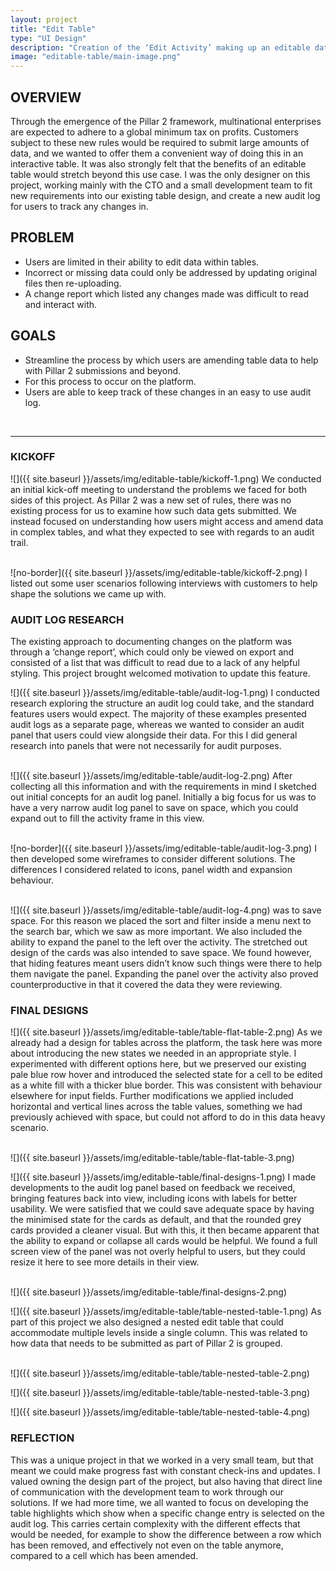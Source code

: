 ```yaml
---
layout: project
title: "Edit Table"
type: "UI Design"
description: "Creation of the ‘Edit Activity’ making up an editable data table, for ARKK Solutions financial automation platform."
image: "editable-table/main-image.png"
---
```


## OVERVIEW
Through the emergence of the Pillar 2 framework, multinational enterprises are expected to adhere to a global minimum tax on profits. Customers subject to these new rules would be required to submit large amounts of data, and we wanted to offer them a convenient way of doing this in an interactive table. It was also strongly felt that the benefits of an editable table would stretch beyond this use case. I was the only designer on this project, working mainly with the CTO and a small development team to fit new requirements into our existing table design, and create a new audit log for users to track any changes in.

## PROBLEM
- Users are limited in their ability to edit data within tables.
- Incorrect or missing data could only be addressed by updating original files then re-uploading.
- A change report which listed any changes made was difficult to read and interact with.

## GOALS
- Streamline the process by which users are amending table data to help with Pillar 2 submissions and beyond.
- For this process to occur on the platform.
- Users are able to keep track of these changes in an easy to use audit log.

<br>

---

### KICKOFF
![]({{ site.baseurl }}/assets/img/editable-table/kickoff-1.png)
We conducted an initial kick-off meeting to understand the problems we faced for both sides of this project. As Pillar 2 was a new set of rules, there was no existing process for us to examine how such data gets submitted. We instead focused on understanding how users might access and amend data in complex tables, and what they expected to see with regards to an audit trail.
<br>
<br>

![no-border]({{ site.baseurl }}/assets/img/editable-table/kickoff-2.png)
I listed out some user scenarios following interviews with customers to help shape the solutions we came up with.

### AUDIT LOG RESEARCH
The existing approach to documenting changes on the platform was through a ‘change report’, which could only be viewed on export and consisted of a list that was difficult to read due to a lack of any helpful styling. This project brought welcomed motivation to update this feature.

![]({{ site.baseurl }}/assets/img/editable-table/audit-log-1.png)
I conducted research exploring the structure an audit log could take, and the standard features users would expect. The majority of these examples presented audit logs as a separate page, whereas we wanted to consider an audit panel that users could view alongside their data. For this I did general research into panels that were not necessarily for audit purposes.
<br>
<br>

![]({{ site.baseurl }}/assets/img/editable-table/audit-log-2.png)
After collecting all this information and with the requirements in mind I sketched out initial concepts for an audit log panel. Initially a big focus for us was to have a very narrow audit log panel to save on space, which you could expand out to fill the activity frame in this view.
<br>
<br>

![no-border]({{ site.baseurl }}/assets/img/editable-table/audit-log-3.png)
I then developed some wireframes to consider different solutions. The differences I considered related to icons, panel width and expansion behaviour.
<br>
<br>

![]({{ site.baseurl }}/assets/img/editable-table/audit-log-4.png)
was to save space. For this reason we placed the sort and filter inside a menu next to the search bar, which we saw as more important. We also included the ability to expand the panel to the left over the activity. The stretched out design of the cards was also intended to save space. We found however, that hiding features meant users didn’t know such things were there to help them navigate the panel. Expanding the panel over the activity also proved counterproductive in that it covered the data they were reviewing.

### FINAL DESIGNS
![]({{ site.baseurl }}/assets/img/editable-table/table-flat-table-2.png)
As we already had a design for tables across the platform, the task here was more about introducing the new states we needed in an appropriate style. I experimented with different options here, but we preserved our existing pale blue row hover and introduced the selected state for a cell to be edited as a white fill with a thicker blue border. This was consistent with behaviour elsewhere for input fields. Further modifications we applied included horizontal and vertical lines across the table values, something we had previously achieved with space, but could not afford to do in this data heavy scenario.
<br>
<br>

![]({{ site.baseurl }}/assets/img/editable-table/table-flat-table-3.png)

![]({{ site.baseurl }}/assets/img/editable-table/final-designs-1.png)
I made developments to the audit log panel based on feedback we received, bringing features back into view, including icons with labels for better usability. We were satisfied that we could save adequate space by having the minimised state for the cards as default, and that the rounded grey cards provided a cleaner visual. But with this, it then became apparent that the ability to expand or collapse all cards would be helpful. We found a full screen view of the panel was not overly helpful to users, but they could resize it here to see more details in their view.
<br>
<br>

![]({{ site.baseurl }}/assets/img/editable-table/final-designs-2.png)

![]({{ site.baseurl }}/assets/img/editable-table/table-nested-table-1.png)
As part of this project we also designed a nested edit table that could accommodate multiple levels inside a single column. This was related to how data that needs to be submitted as part of Pillar 2 is grouped.
<br>
<br>

![]({{ site.baseurl }}/assets/img/editable-table/table-nested-table-2.png)

![]({{ site.baseurl }}/assets/img/editable-table/table-nested-table-3.png)

![]({{ site.baseurl }}/assets/img/editable-table/table-nested-table-4.png)


### REFLECTION
This was a unique project in that we worked in a very small team, but that meant we could make progress fast with constant check-ins and updates. I valued owning the design part of the project, but also having that direct line of communication with the development team to work through our solutions. If we had more time, we all wanted to focus on developing the table highlights which show when a specific change entry is selected on the audit log. This carries certain complexity with the different effects that would be needed, for example to show the difference between a row which has been removed, and effectively not even on the table anymore, compared to a cell which has been amended.